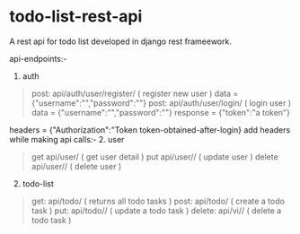 # todo-list-rest-api
A rest api for todo list developed in django rest frameework.

api-endpoints:-
1. auth
  > post: api/auth/user/register/  ( register new user )
    data = {"username":"","password":""}
  > post: api/auth/user/login/     ( login user )
    data = {"username":"","password":""}
    response = {"token":"a token"}

headers = {"Authorization":"Token token-obtained-after-login}
add headers while making api calls:-
2. user
  > get api/user/                  ( get user detail )
  > put api/user/<id>/             ( update user )
  > delete api/user/<id>/          ( delete user )

2. todo-list
  > get:    api/todo/               ( returns all todo tasks )
  > post:   api/todo/               ( create a todo task )
  > put:    api/todo/<id>/          ( update a todo task )
  > delete: api/vi/<id>/            ( delete a todo task )
  
  
  

